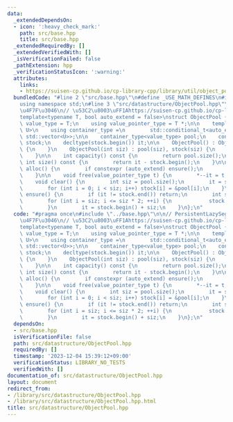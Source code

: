 ```yaml
---
data:
  _extendedDependsOn:
  - icon: ':heavy_check_mark:'
    path: src/base.hpp
    title: src/base.hpp
  _extendedRequiredBy: []
  _extendedVerifiedWith: []
  _isVerificationFailed: false
  _pathExtension: hpp
  _verificationStatusIcon: ':warning:'
  attributes:
    links:
    - https://suisen-cp.github.io/cp-library-cpp/library/util/object_pool.hpp
  bundledCode: "#line 2 \"src/base.hpp\"\n#define _USE_MATH_DEFINES\n#include <bits/stdc++.h>\n\
    using namespace std;\n#line 3 \"src/datastructure/ObjectPool.hpp\"\n\n// PersistentLazySegmentTree\u306B\
    \u4F7F\u3046\n// \u53C2\u8003\uFF1Ahttps://suisen-cp.github.io/cp-library-cpp/library/util/object_pool.hpp\n\
    template<typename T, bool auto_extend = false>\nstruct ObjectPool {\n    using\
    \ value_type = T;\n    using value_pointer_type = T *;\n\n    template<typename\
    \ U>\n    using container_type =\n        std::conditional_t<auto_extend, std::deque<U>,\
    \ std::vector<U>>;\n\n    container_type<value_type> pool;\n    container_type<value_pointer_type>\
    \ stock;\n    decltype(stock.begin()) it;\n\n    ObjectPool() : ObjectPool(0)\
    \ {\n    }\n    ObjectPool(int siz) : pool(siz), stock(siz) {\n        clear();\n\
    \    }\n\n    int capacity() const {\n        return pool.size();\n    }\n   \
    \ int size() const {\n        return it - stock.begin();\n    }\n\n    value_pointer_type\
    \ alloc() {\n        if constexpr (auto_extend) ensure();\n        return *it++;\n\
    \    }\n\n    void free(value_pointer_type t) {\n        *--it = t;\n    }\n\n\
    \    void clear() {\n        int siz = pool.size();\n        it = stock.begin();\n\
    \        for (int i = 0; i < siz; i++) stock[i] = &pool[i];\n    }\n\n    void\
    \ ensure() {\n        if (it != stock.end()) return;\n        int siz = stock.size();\n\
    \        for (int i = siz; i <= siz * 2; ++i) {\n            stock.push_back(&pool.emplace_back());\n\
    \        }\n        it = stock.begin() + siz;\n    }\n};\n"
  code: "#pragma once\n#include \"../base.hpp\"\n\n// PersistentLazySegmentTree\u306B\
    \u4F7F\u3046\n// \u53C2\u8003\uFF1Ahttps://suisen-cp.github.io/cp-library-cpp/library/util/object_pool.hpp\n\
    template<typename T, bool auto_extend = false>\nstruct ObjectPool {\n    using\
    \ value_type = T;\n    using value_pointer_type = T *;\n\n    template<typename\
    \ U>\n    using container_type =\n        std::conditional_t<auto_extend, std::deque<U>,\
    \ std::vector<U>>;\n\n    container_type<value_type> pool;\n    container_type<value_pointer_type>\
    \ stock;\n    decltype(stock.begin()) it;\n\n    ObjectPool() : ObjectPool(0)\
    \ {\n    }\n    ObjectPool(int siz) : pool(siz), stock(siz) {\n        clear();\n\
    \    }\n\n    int capacity() const {\n        return pool.size();\n    }\n   \
    \ int size() const {\n        return it - stock.begin();\n    }\n\n    value_pointer_type\
    \ alloc() {\n        if constexpr (auto_extend) ensure();\n        return *it++;\n\
    \    }\n\n    void free(value_pointer_type t) {\n        *--it = t;\n    }\n\n\
    \    void clear() {\n        int siz = pool.size();\n        it = stock.begin();\n\
    \        for (int i = 0; i < siz; i++) stock[i] = &pool[i];\n    }\n\n    void\
    \ ensure() {\n        if (it != stock.end()) return;\n        int siz = stock.size();\n\
    \        for (int i = siz; i <= siz * 2; ++i) {\n            stock.push_back(&pool.emplace_back());\n\
    \        }\n        it = stock.begin() + siz;\n    }\n};\n"
  dependsOn:
  - src/base.hpp
  isVerificationFile: false
  path: src/datastructure/ObjectPool.hpp
  requiredBy: []
  timestamp: '2023-12-04 15:39:12+09:00'
  verificationStatus: LIBRARY_NO_TESTS
  verifiedWith: []
documentation_of: src/datastructure/ObjectPool.hpp
layout: document
redirect_from:
- /library/src/datastructure/ObjectPool.hpp
- /library/src/datastructure/ObjectPool.hpp.html
title: src/datastructure/ObjectPool.hpp
---
```

